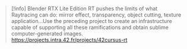 > [!info] Blender RTX Lite Edition
> RT pushes the limits of what Raytracing can do: mirror effect, transparency, object cutting, texture application…Use the preceding project to create an infrastructure capable of supporting all these ramifications and obtain sublime computer-generated images.
> https://projects.intra.42.fr/projects/42cursus-rt
